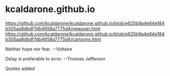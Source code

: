 # kcaldarone.github.io
https://github.com/kcaldarone/kcaldarone.github.io/blob/e625b9a4e64e184b305aa8dbdf7db4658a7775d4/newuser.html
https://github.com/kcaldarone/kcaldarone.github.io/blob/e625b9a4e64e184b305aa8dbdf7db4658a7775d4/cartoons.html

Neither hope nor fear.
  --Voltaire
  
Delay is preferable to error.
  --Thomas Jefferson
  
Quotes added
